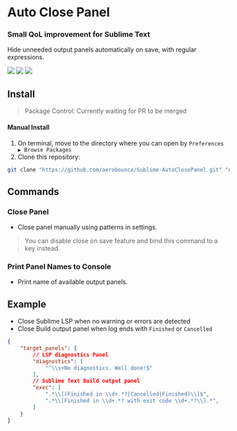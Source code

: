 # Auto Close Panel

### Small QoL improvement for Sublime Text

Hide unneeded output panels automatically on save, with regular expressions.

[![](https://img.shields.io/badge/Platform-Linux%20/%20macOS%20/%20Windows-blue.svg)][packagecontrol]
[![](https://img.shields.io/badge/Sublime%20Text-3+-orange.svg)][packagecontrol]
[![](https://img.shields.io/github/v/tag/aerobounce/Sublime-AutoClosePanel?display_name=tag)][tags]

## Install

> Package Control: Currently waiting for PR to be merged

#### Manual Install

1. On terminal, move to the directory where you can open by `Preferences ▶ Browse Packages`
2. Clone this repository:

```sh
git clone "https://github.com/aerobounce/Sublime-AutoClosePanel.git" "AutoClosePanel"
```

## Commands

### Close Panel

- Close panel manually using patterns in settings.
> You can disable close on save feature and bind this command to a key instead.

### Print Panel Names to Console

- Print name of available output panels.

## Example

- Close Sublime LSP when no warning or errors are detected
- Close Build output panel when log ends with `Finished` or `Cancelled`

```json
{
    "target_panels": {
        // LSP diagnostics Panel
        "diagnostics": [
            "^\\s+No diagnostics. Well done!$"
        ],
        // Sublime Text Build output panel
        "exec": [
            ".*\\[(Finished in \\d+.*?|Cancelled|Finished)\\]$",
            ".*\\[Finished in \\d+.*? with exit code \\d+.*?\\].*",
        ]
    }
}
```

[tags]: https://github.com/aerobounce/Sublime-AutoClosePanel/tags
[packagecontrol]: https://github.com/aerobounce/Sublime-AutoClosePanel
